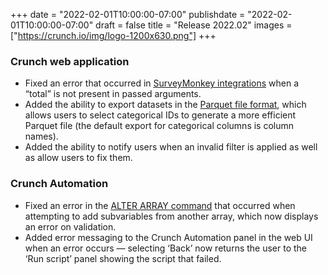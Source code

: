 +++
date = "2022-02-01T10:00:00-07:00"
publishdate = "2022-02-01T10:00:00-07:00"
draft = false
title = "Release 2022.02"
images = ["https://crunch.io/img/logo-1200x630.png"]
+++

### Crunch web application

- Fixed an error that occurred in [SurveyMonkey integrations](https://help.crunch.io/hc/en-us/sections/360013455812-SurveyMonkey) when a “total” is not present in passed arguments.
- Added the ability to export datasets in the [Parquet file format](https://help.crunch.io/hc/en-us/articles/360040059952-Exporting-Data), which allows users to select categorical IDs to generate a more efficient Parquet file (the default export for categorical columns is column names).
- Added the ability to notify users when an invalid filter is applied as well as allow users to fix them.

### Crunch Automation

- Fixed an error in the [ALTER ARRAY command](https://help.crunch.io/hc/en-us/articles/360045427871-ALTER-ARRAY-command) that occurred when attempting to add subvariables from another array, which now displays an error on validation.
- Added error messaging to the Crunch Automation panel in the web UI when an error occurs — selecting ‘Back’ now returns the user to the ‘Run script’ panel showing the script that failed.
